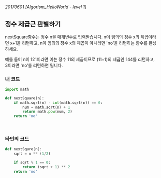 ###### 20170601 [Algorism_HelloWorld - level 1]

## 정수 제곱근 판별하기

nextSquare함수는 정수 n을 매개변수로 입력받습니다. n이 임의의 정수 x의 제곱이라면 x+1을 리턴하고, n이 임의의 정수 x의 제곱이 아니라면 'no'을 리턴하는 함수를 완성하세요.

예를 들어 n이 121이라면 이는 정수 11의 제곱이므로 (11+1)의 제곱인 144를 리턴하고, 3이라면 'no'를 리턴하면 됩니다.

### 내 코드

```python
import math

def nextSquare(n):
	if math.sqrt(n) - int(math.sqrt(n)) == 0:
		num = math.sqrt(n) + 1
		return math.pow(num, 2)
	return 'no'
```

<br>

### 타인의 코드

```python
def nextSqure(n):
    sqrt = n ** (1/2)

    if sqrt % 1 == 0:
        return (sqrt + 1) ** 2
    return 'no'
```
